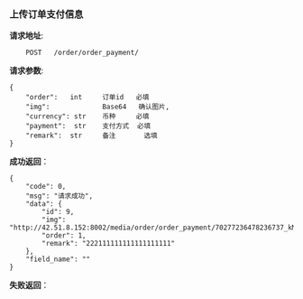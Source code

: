 ### 上传订单支付信息

**请求地址**:
```
    POST   /order/order_payment/
```

**请求参数**:
```
{
    "order":   int     订单id   必填
    "img":             Base64   确认图片,
    "currency": str    币种     必填
    "payment":  str    支付方式  必填
    "remark":  str     备注       选填
}
```

**成功返回**：
```
{
    "code": 0,
    "msg": "请求成功",
    "data": {
        "id": 9,
        "img": "http://42.51.8.152:8002/media/order/order_payment/70277236478236737_kMl8gmx.jpg",
        "order": 1,
        "remark": "222111111111111111111"
    },
    "field_name": ""
}
```

**失败返回**：
```

```